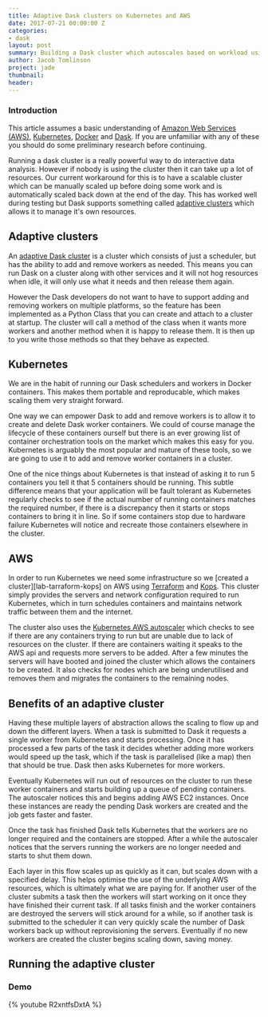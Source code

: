```yaml
---
title: Adaptive Dask clusters on Kubernetes and AWS
date: 2017-07-21 00:00:00 Z
categories:
- dask
layout: post
summary: Building a Dask cluster which autoscales based on workload using Kubernetes and AWS.
author: Jacob Tomlinson
project: jade
thumbnail: 
header: 
---
```


### Introduction

This article assumes a basic understanding of [Amazon Web Services (AWS)][aws], [Kubernetes][kubernetes], [Docker][docker] and [Dask][dask]. If you are unfamiliar with any of these you should do some preliminary research before continuing.

Running a dask cluster is a really powerful way to do interactive data analysis. However if nobody is using the cluster then it can take up a lot of resources. Our current workaround for this is to have a scalable cluster which can be manually scaled up before doing some work and is automatically scaled back down at the end of the day. This has worked well during testing but Dask supports something called [adaptive clusters][dask-adaptive] which allows it to manage it's own resources.

## Adaptive clusters

An [adaptive Dask cluster][dask-adaptive] is a cluster which consists of just a scheduler, but has the ability to add and remove workers as needed. This means you can run Dask on a cluster along with other services and it will not hog resources when idle, it will only use what it needs and then release them again.

However the Dask developers do not want to have to support adding and removing workers on multiple platforms, so the feature has been implemented as a Python Class that you can create and attach to a cluster at startup. The cluster will call a method of the class when it wants more workers and another method when it is happy to release them. It is then up to you write those methods so that they behave as expected.

## Kubernetes

We are in the habit of running our Dask schedulers and workers in Docker containers. This makes them portable and reproducable, which makes scaling them very straight forward.

One way we can empower Dask to add and remove workers is to allow it to create and delete Dask worker containers. We could of course manage the lifecycle of these containers ourself but there is an ever growing list of container orchestration tools on the market which makes this easy for you. Kubernetes is arguably the most popular and mature of these tools, so we are going to use it to add and remove worker containers in a cluster.

One of the nice things about Kubernetes is that instead of asking it to run 5 containers you tell it that 5 containers should be running. This subtle difference means that your application will be fault tolerant as Kubernetes regularly checks to see if the actual number of running containers matches the required number, if there is a discrepancy then it starts or stops containers to bring it in line. So if some containers stop due to hardware failure Kubernetes will notice and recreate those containers elsewhere in the cluster.

## AWS

In order to run Kubernetes we need some infrastructure so we [created a cluster][lab-tarraform-kops] on AWS using [Terraform][terraform] and [Kops][kops]. This cluster simply provides the servers and network configuration required to run Kubernetes, which in turn schedules containers and maintains network traffic between them and the internet.

The cluster also uses the [Kubernetes AWS autoscaler][kubernetes-autoscaler] which checks to see if there are any containers trying to run but are unable due to lack of resources on the cluster. If there are containers waiting it speaks to the AWS api and requests more servers to be added. After a few minutes the servers will have booted and joined the cluster which allows the containers to be created. It also checks for nodes which are being underutilised and removes them and migrates the containers to the remaining nodes.

## Benefits of an adaptive cluster

Having these multiple layers of abstraction allows the scaling to flow up and down the different layers. When a task is submitted to Dask it requests a single worker from Kubernetes and starts processing. Once it has processed a few parts of the task it decides whether adding more workers would speed up the task, which if the task is parallelised (like a map) then that should be true. Dask then asks Kubernetes for more workers.

Eventually Kubernetes will run out of resources on the cluster to run these worker containers and starts building up a queue of pending containers. The autoscaler notices this and begins adding AWS EC2 instances. Once these instances are ready the pending Dask workers are created and the job gets faster and faster.

Once the task has finished Dask tells Kubernetes that the workers are no longer required and the containers are stopped. After a while the autoscaler notices that the servers running the workers are no longer needed and starts to shut them down.

Each layer in this flow scales up as quickly as it can, but scales down with a specified delay. This helps optimise the use of the underlying AWS resources, which is ultimately what we are paying for. If another user of the cluster submits a task then the workers will start working on it once they have finished their current task. If all tasks finish and the worker containers are destroyed the servers will stick around for a while, so if another task is submitted to the scheduler it can very quickly scale the number of Dask workers back up without reprovisioning the servers. Eventually if no new workers are created the cluster begins scaling down, saving money.

## Running the adaptive cluster



### Demo

{% youtube R2xntfsDxtA %}

[aws]: https://aws.amazon.com
[dask]: https://dask.pydata.org/en/latest/
[dask-adaptive]: http://distributed.readthedocs.io/en/latest/adaptive.html
[docker]: https://www.docker.com/
[kops]: https://github.com/kubernetes/kops
[kubernetes]: https://kubernetes.io/
[kubernetes-autoscaler]: https://github.com/kubernetes/autoscaler/tree/master/cluster-autoscaler
[lab-terraform-kops]: https://github.com/met-office-lab/terraform-kubernetes
[terraform]: https://www.terraform.io/

